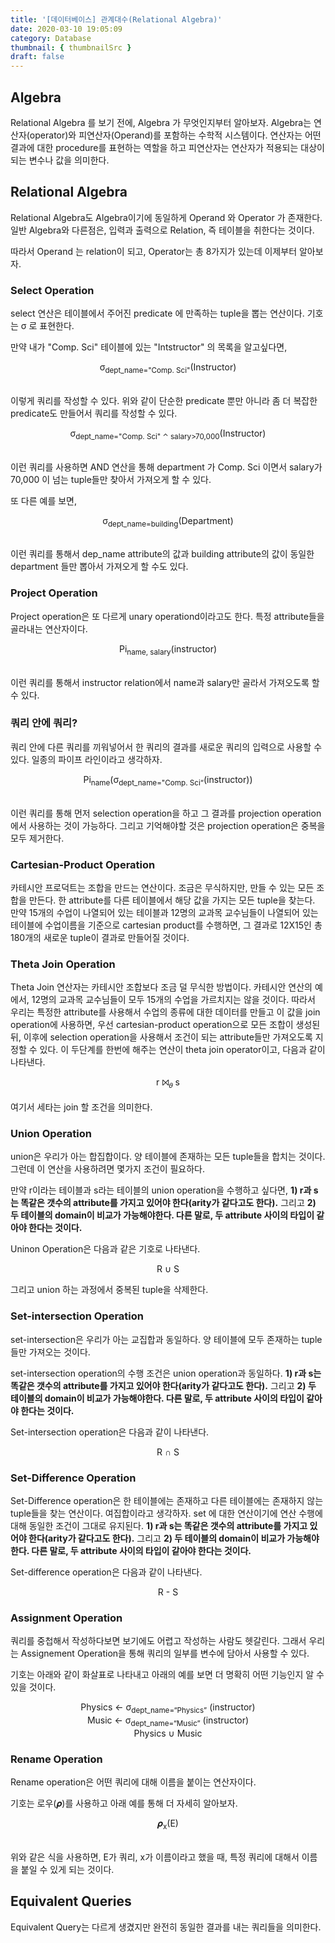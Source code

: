 ```yaml
---
title: '[데이터베이스] 관계대수(Relational Algebra)'
date: 2020-03-10 19:05:09
category: Database
thumbnail: { thumbnailSrc }
draft: false
---
```


## Algebra

Relational Algebra 를 보기 전에, Algebra 가 무엇인지부터 알아보자. Algebra는 연산자(operator)와 피연산자(Operand)를 포함하는 수학적 시스템이다. 연산자는 어떤 결과에 대한 procedure를 표현하는 역할을 하고 피연산자는 연산자가 적용되는 대상이 되는 변수나 값을 의미한다.

## Relational Algebra

Relational Algebra도 Algebra이기에 동일하게 Operand 와 Operator 가 존재한다. 일반 Algebra와 다른점은, 입력과 출력으로 Relation, 즉 테이블을 취한다는 것이다.

따라서 Operand 는 relation이 되고, Operator는 총 8가지가 있는데 이제부터 알아보자.

### Select Operation

select 연산은 테이블에서 주어진 predicate 에 만족하는 tuple을 뽑는 연산이다. 기호는 σ 로 표현한다.

만약 내가 "Comp. Sci" 테이블에 있는 "Intstructor" 의 목록을 알고싶다면,

<center>σ<sub>dept_name="Comp. Sci"</sub>(Instructor)</center><br>

이렇게 쿼리를 작성할 수 있다. 위와 같이 단순한 predicate 뿐만 아니라 좀 더 복잡한 predicate도 만들어서 쿼리를 작성할 수 있다.

<center>σ<sub>dept_name="Comp. Sci" ⌃ salary>70,000</sub>(Instructor)</center><br>

이런 쿼리를 사용하면 AND 연산을 통해 department 가 Comp. Sci 이면서 salary가 70,000 이 넘는 tuple들만 찾아서 가져오게 할 수 있다.

또 다른 예를 보면,

<center>σ<sub>dept_name=building</sub>(Department)</center><br>

이런 쿼리를 통해서 dep_name attribute의 값과 building attribute의 값이 동일한 department 들만 뽑아서 가져오게 할 수도 있다.

### Project Operation

Project operation은 또 다르게 unary operationd이라고도 한다. 특정 attribute들을 골라내는 연산자이다.

<center>Pi<sub>name, salary</sub>(instructor)</center><br>

이런 쿼리를 통해서 instructor relation에서 name과 salary만 골라서 가져오도록 할 수 있다.

### 쿼리 안에 쿼리?

쿼리 안에 다른 쿼리를 끼워넣어서 한 쿼리의 결과를 새로운 쿼리의 입력으로 사용할 수 있다. 일종의 파이프 라인이라고 생각하자.

<center>Pi<sub>name</sub>(σ<sub>dept_name="Comp. Sci“</sub>(instructor))</center><br>

이런 쿼리를 통해 먼저 selection operation을 하고 그 결과를 projection operation에서 사용하는 것이 가능하다. 그리고 기억해야할 것은 projection operation은 중복을 모두 제거한다.

### Cartesian-Product Operation

카테시안 프로덕트는 조합을 만드는 연산이다. 조금은 무식하지만, 만들 수 있는 모든 조합을 만든다. 한 attribute를 다른 테이블에서 해당 값을 가지는 모든 tuple을 찾는다. 만약 15개의 수업이 나열되어 있는 테이블과 12명의 교과목 교수님들이 나열되어 있는 테이블에 수업이름을 기준으로 cartesian product를 수행하면, 그 결과로 12X15인 총 180개의 새로운 tuple이 결과로 만들어질 것이다.

### Theta Join Operation

Theta Join 연산자는 카테시안 조합보다 조금 덜 무식한 방법이다. 카테시안 연산의 예에서, 12명의 교과목 교수님들이 모두 15개의 수업을 가르치지는 않을 것이다. 따라서 우리는 특정한 attribute를 사용해서 수업의 종류에 대한 데이터를 만들고 이 값을 join operation에 사용하면, 우선 cartesian-product operation으로 모든 조합이 생성된 뒤, 이후에 selection operation을 사용해서 조건이 되는 attribute들만 가져오도록 지정할 수 있다. 이 두단계를 한번에 해주는 연산이 theta join operator이고, 다음과 같이 나타낸다.

<center>r ⨝<sub>𝜃</sub> s</center>
<br>
여기서 세타는 join 할 조건을 의미한다.

### Union Operation

union은 우리가 아는 합집합이다. 양 테이블에 존재하는 모든 tuple들을 합치는 것이다. 그런데 이 연산을 사용하려면 몇가지 조건이 필요하다.

만약 r이라는 테이블과 s라는 테이블의 union operation을 수행하고 싶다면, **1) r과 s는 똑같은 갯수의 attribute를 가지고 있어야 한다(arity가 같다고도 한다).** 그리고 **2) 두 테이블의 domain이 비교가 가능해야한다. 다른 말로, 두 attribute 사이의 타입이 같아야 한다는 것이다.**

Uninon Operation은 다음과 같은 기호로 나타낸다.

<center>R ∪ S</center>

그리고 union 하는 과정에서 중복된 tuple을 삭제한다.

### Set-intersection Operation

set-intersection은 우리가 아는 교집합과 동일하다. 양 테이블에 모두 존재하는 tuple들만 가져오는 것이다.

set-intersection operation의 수행 조건은 union operation과 동일하다. **1) r과 s는 똑같은 갯수의 attribute를 가지고 있어야 한다(arity가 같다고도 한다).** 그리고 **2) 두 테이블의 domain이 비교가 가능해야한다. 다른 말로, 두 attribute 사이의 타입이 같아야 한다는 것이다.**

Set-intersection operation은 다음과 같이 나타낸다.

<center>R ∩ S</center>

### Set-Difference Operation

Set-Difference operation은 한 테이블에는 존재하고 다른 테이블에는 존재하지 않는 tuple들을 찾는 연산이다. 여집합이라고 생각하자. set 에 대한 연산이기에 연산 수행에 대해 동일한 조건이 그대로 유지된다. **1) r과 s는 똑같은 갯수의 attribute를 가지고 있어야 한다(arity가 같다고도 한다).** 그리고 **2) 두 테이블의 domain이 비교가 가능해야한다. 다른 말로, 두 attribute 사이의 타입이 같아야 한다는 것이다.**

Set-difference operation은 다음과 같이 나타낸다.

<center>R - S</center>

### Assignment Operation

쿼리를 중첩해서 작성하다보면 보기에도 어렵고 작성하는 사람도 헷갈린다. 그래서 우리는 Assignement Operation을 통해 쿼리의 일부를 변수에 담아서 사용할 수 있다.

기호는 아래와 같이 화살표로 나타내고 아래의 예를 보면 더 명확히 어떤 기능인지 알 수 있을 것이다.

<center>
Physics <- σ<sub>dept_name=“Physics”</sub> (instructor)<br>
Music <- σ<sub>dept_name=“Music”</sub> (instructor)<br>
Physics ∪ Music
</center>

### Rename Operation

Rename operation은 어떤 쿼리에 대해 이름을 붙이는 연산자이다.

기호는 로우(𝝆)를 사용하고 아래 예를 통해 더 자세히 알아보자.

<center>𝝆<sub>x</sub>(E)</center>
<br>

위와 같은 식을 사용하면, E가 쿼리, x가 이름이라고 했을 때, 특정 쿼리에 대해서 이름을 붙일 수 있게 되는 것이다.

## Equivalent Queries

Equivalent Query는 다르게 생겼지만 완전히 동일한 결과를 내는 쿼리들을 의미한다.
